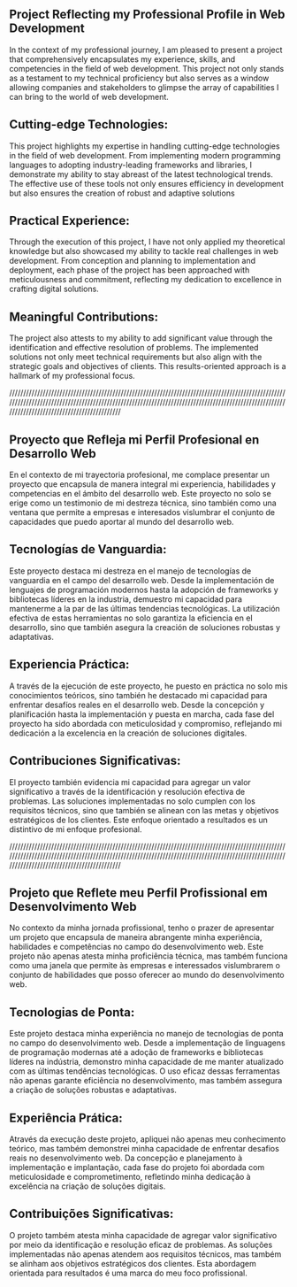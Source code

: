 ## Project Reflecting my Professional Profile in Web Development

In the context of my professional journey, I am pleased to present a project that comprehensively encapsulates my experience, skills, and competencies in the field of web development. This project not only stands as a testament to my technical proficiency but also serves as a window allowing companies and stakeholders to glimpse the array of capabilities I can bring to the world of web development.

## Cutting-edge Technologies:

This project highlights my expertise in handling cutting-edge technologies in the field of web development. From implementing modern programming languages to adopting industry-leading frameworks and libraries, I demonstrate my ability to stay abreast of the latest technological trends. The effective use of these tools not only ensures efficiency in development but also ensures the creation of robust and adaptive solutions

## Practical Experience:

Through the execution of this project, I have not only applied my theoretical knowledge but also showcased my ability to tackle real challenges in web development. From conception and planning to implementation and deployment, each phase of the project has been approached with meticulousness and commitment, reflecting my dedication to excellence in crafting digital solutions.

## Meaningful Contributions:

The project also attests to my ability to add significant value through the identification and effective resolution of problems. The implemented solutions not only meet technical requirements but also align with the strategic goals and objectives of clients. This results-oriented approach is a hallmark of my professional focus.

//////////////////////////////////////////////////////////////////////////////////////////////////////////////////////////////////////////////////////////////////////////////////////////////////////////////////////////////////////////////

## Proyecto que Refleja mi Perfil Profesional en Desarrollo Web

En el contexto de mi trayectoria profesional, me complace presentar un proyecto que encapsula de manera integral mi experiencia, habilidades y competencias en el ámbito del desarrollo web. Este proyecto no solo se erige como un testimonio de mi destreza técnica, sino también como una ventana que permite a empresas e interesados vislumbrar el conjunto de capacidades que puedo aportar al mundo del desarrollo web.

## Tecnologías de Vanguardia:

Este proyecto destaca mi destreza en el manejo de tecnologías de vanguardia en el campo del desarrollo web. Desde la implementación de lenguajes de programación modernos hasta la adopción de frameworks y bibliotecas líderes en la industria, demuestro mi capacidad para mantenerme a la par de las últimas tendencias tecnológicas. La utilización efectiva de estas herramientas no solo garantiza la eficiencia en el desarrollo, sino que también asegura la creación de soluciones robustas y adaptativas.

## Experiencia Práctica:

A través de la ejecución de este proyecto, he puesto en práctica no solo mis conocimientos teóricos, sino también he destacado mi capacidad para enfrentar desafíos reales en el desarrollo web. Desde la concepción y planificación hasta la implementación y puesta en marcha, cada fase del proyecto ha sido abordada con meticulosidad y compromiso, reflejando mi dedicación a la excelencia en la creación de soluciones digitales.

## Contribuciones Significativas:

El proyecto también evidencia mi capacidad para agregar un valor significativo a través de la identificación y resolución efectiva de problemas. Las soluciones implementadas no solo cumplen con los requisitos técnicos, sino que también se alinean con las metas y objetivos estratégicos de los clientes. Este enfoque orientado a resultados es un distintivo de mi enfoque profesional.

//////////////////////////////////////////////////////////////////////////////////////////////////////////////////////////////////////////////////////////////////////////////////////////////////////////////////////////////////////////////

## Projeto que Reflete meu Perfil Profissional em Desenvolvimento Web

No contexto da minha jornada profissional, tenho o prazer de apresentar um projeto que encapsula de maneira abrangente minha experiência, habilidades e competências no campo do desenvolvimento web. Este projeto não apenas atesta minha proficiência técnica, mas também funciona como uma janela que permite às empresas e interessados vislumbrarem o conjunto de habilidades que posso oferecer ao mundo do desenvolvimento web.

## Tecnologias de Ponta:

Este projeto destaca minha experiência no manejo de tecnologias de ponta no campo do desenvolvimento web. Desde a implementação de linguagens de programação modernas até a adoção de frameworks e bibliotecas líderes na indústria, demonstro minha capacidade de me manter atualizado com as últimas tendências tecnológicas. O uso eficaz dessas ferramentas não apenas garante eficiência no desenvolvimento, mas também assegura a criação de soluções robustas e adaptativas.

## Experiência Prática:

Através da execução deste projeto, apliquei não apenas meu conhecimento teórico, mas também demonstrei minha capacidade de enfrentar desafios reais no desenvolvimento web. Da concepção e planejamento à implementação e implantação, cada fase do projeto foi abordada com meticulosidade e comprometimento, refletindo minha dedicação à excelência na criação de soluções digitais.

## Contribuições Significativas:

O projeto também atesta minha capacidade de agregar valor significativo por meio da identificação e resolução eficaz de problemas. As soluções implementadas não apenas atendem aos requisitos técnicos, mas também se alinham aos objetivos estratégicos dos clientes. Esta abordagem orientada para resultados é uma marca do meu foco profissional.

